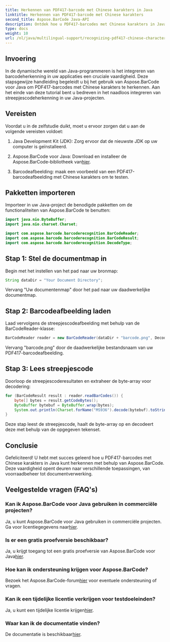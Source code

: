```yaml
---
title: Herkennen van PDF417-barcode met Chinese karakters in Java
linktitle: Herkennen van PDF417-barcode met Chinese karakters
second_title: Aspose.BarCode Java-API
description: Ontdek hoe u PDF417-barcodes met Chinese karakters in Java kunt herkennen met behulp van Aspose.BarCode. Volg onze uitgebreide tutorial voor naadloze integratie.
type: docs
weight: 10
url: /nl/java/multilingual-support/recognizing-pdf417-chinese-characters/
---
```


## Invoering

In de dynamische wereld van Java-programmeren is het integreren van barcodeherkenning in uw applicaties een cruciale vaardigheid. Deze stapsgewijze handleiding begeleidt u bij het gebruik van Aspose.BarCode voor Java om PDF417-barcodes met Chinese karakters te herkennen. Aan het einde van deze tutorial bent u bedreven in het naadloos integreren van streepjescodeherkenning in uw Java-projecten.

## Vereisten

Voordat u in de zelfstudie duikt, moet u ervoor zorgen dat u aan de volgende vereisten voldoet:

1. Java Development Kit (JDK): Zorg ervoor dat de nieuwste JDK op uw computer is geïnstalleerd.

2.  Aspose.BarCode voor Java: Download en installeer de Aspose.BarCode-bibliotheek van[hier](https://releases.aspose.com/barcode/java/).

3. Barcodeafbeelding: maak een voorbeeld van een PDF417-barcodeafbeelding met Chinese karakters om te testen.

## Pakketten importeren

Importeer in uw Java-project de benodigde pakketten om de functionaliteiten van Aspose.BarCode te benutten:

```java
import java.nio.ByteBuffer;
import java.nio.charset.Charset;

import com.aspose.barcode.barcoderecognition.BarCodeReader;
import com.aspose.barcode.barcoderecognition.BarCodeResult;
import com.aspose.barcode.barcoderecognition.DecodeType;
```

## Stap 1: Stel de documentmap in

Begin met het instellen van het pad naar uw bronmap:

```java
String dataDir = "Your Document Directory";
```

Vervang "Uw documentenmap" door het pad naar uw daadwerkelijke documentmap.

## Stap 2: Barcodeafbeelding laden

Laad vervolgens de streepjescodeafbeelding met behulp van de BarCodeReader-klasse:

```java
BarCodeReader reader = new BarCodeReader(dataDir + "barcode.png", DecodeType.PDF_417);
```

Vervang "barcode.png" door de daadwerkelijke bestandsnaam van uw PDF417-barcodeafbeelding.

## Stap 3: Lees streepjescode

Doorloop de streepjescoderesultaten en extraheer de byte-array voor decodering:

```java
for (BarCodeResult result : reader.readBarCodes()) {
    byte[] bytes = result.getCodeBytes();
    ByteBuffer bytebuf = ByteBuffer.wrap(bytes);
    System.out.println(Charset.forName("MS936").decode(bytebuf).toString());
}
```

Deze stap leest de streepjescode, haalt de byte-array op en decodeert deze met behulp van de opgegeven tekenset.

## Conclusie

Gefeliciteerd! U hebt met succes geleerd hoe u PDF417-barcodes met Chinese karakters in Java kunt herkennen met behulp van Aspose.BarCode. Deze vaardigheid opent deuren naar verschillende toepassingen, van voorraadbeheer tot documentverwerking.

## Veelgestelde vragen (FAQ's)

### Kan ik Aspose.BarCode voor Java gebruiken in commerciële projecten?
 Ja, u kunt Aspose.BarCode voor Java gebruiken in commerciële projecten. Ga voor licentiegegevens naar[hier](https://purchase.aspose.com/buy).

### Is er een gratis proefversie beschikbaar?
 Ja, u krijgt toegang tot een gratis proefversie van Aspose.BarCode voor Java[hier](https://releases.aspose.com/).

### Hoe kan ik ondersteuning krijgen voor Aspose.BarCode?
 Bezoek het Aspose.BarCode-forum[hier](https://forum.aspose.com/c/barcode/13) voor eventuele ondersteuning of vragen.

### Kan ik een tijdelijke licentie verkrijgen voor testdoeleinden?
Ja, u kunt een tijdelijke licentie krijgen[hier](https://purchase.aspose.com/temporary-license/).

### Waar kan ik de documentatie vinden?
 De documentatie is beschikbaar[hier](https://reference.aspose.com/barcode/java/).
